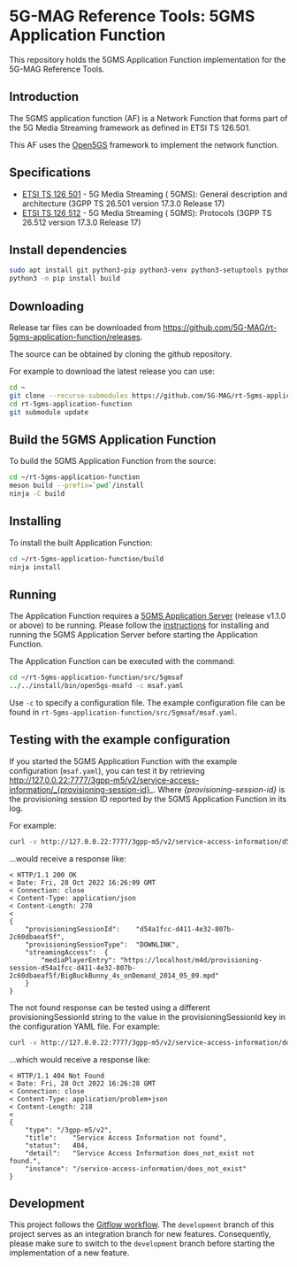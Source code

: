 # 5G-MAG Reference Tools: 5GMS Application Function

This repository holds the 5GMS Application Function implementation for the 5G-MAG Reference Tools.

## Introduction

The 5GMS application function (AF) is a Network Function that forms part of the 5G Media Streaming framework as defined
in ETSI TS 126.501.

This AF uses the [Open5GS](https://open5gs.org/) framework to implement the network function.

## Specifications

* [ETSI TS 126 501](https://portal.etsi.org/webapp/workprogram/Report_WorkItem.asp?WKI_ID=67203) - 5G Media Streaming (
  5GMS): General description and architecture (3GPP TS 26.501 version 17.3.0 Release 17)
* [ETSI TS 126 512](https://portal.etsi.org/webapp/workprogram/Report_WorkItem.asp?WKI_ID=67679) - 5G Media Streaming (
  5GMS): Protocols (3GPP TS 26.512 version 17.3.0 Release 17)

## Install dependencies

```bash
sudo apt install git python3-pip python3-venv python3-setuptools python3-wheel ninja-build build-essential flex bison git libsctp-dev libgnutls28-dev libgcrypt-dev libssl-dev libidn11-dev libmongoc-dev libbson-dev libyaml-dev libnghttp2-dev libmicrohttpd-dev libcurl4-gnutls-dev libnghttp2-dev libtins-dev libtalloc-dev meson curl
python3 -m pip install build
```

## Downloading

Release tar files can be downloaded from <https://github.com/5G-MAG/rt-5gms-application-function/releases>.

The source can be obtained by cloning the github repository.

For example to download the latest release you can use:

```bash
cd ~
git clone --recurse-submodules https://github.com/5G-MAG/rt-5gms-application-function.git
cd rt-5gms-application-function
git submodule update
```

## Build the 5GMS Application Function

To build the 5GMS Application Function from the source:

```bash
cd ~/rt-5gms-application-function
meson build --prefix=`pwd`/install
ninja -C build
```

## Installing

To install the built Application Function:

```bash
cd ~/rt-5gms-application-function/build
ninja install
```

## Running

The Application Function requires a [5GMS Application Server](https://github.com/5G-MAG/rt-5gms-application-server) (release v1.1.0 or above) to be running. Please follow the [instructions](https://github.com/5G-MAG/rt-5gms-application-server/tree/development#readme) for installing and running the 5GMS Application Server before starting the Application Function.

The Application Function can be executed with the command:

```bash
cd ~/rt-5gms-application-function/src/5gmsaf
../../install/bin/open5gs-msafd -c msaf.yaml
```

Use `-c` to specify a configuration file. The example configuration file can
be found in `rt-5gms-application-function/src/5gmsaf/msaf.yaml`.

## Testing with the example configuration

If you started the 5GMS Application Function with the example configuration (`msaf.yaml`), you can test it by retrieving
http://127.0.0.22:7777/3gpp-m5/v2/service-access-information/_{provisioning-session-id}_. Where _{provisioning-session-id}_
is the provisioning session ID reported by the 5GMS Application Function in its log.

For example:

```bash
curl -v http://127.0.0.22:7777/3gpp-m5/v2/service-access-information/d54a1fcc-d411-4e32-807b-2c60dbaeaf5f
```

...would receive a response like:

```
< HTTP/1.1 200 OK
< Date: Fri, 28 Oct 2022 16:26:09 GMT
< Connection: close
< Content-Type: application/json
< Content-Length: 278
< 
{
	"provisioningSessionId":	"d54a1fcc-d411-4e32-807b-2c60dbaeaf5f",
	"provisioningSessionType":	"DOWNLINK",
	"streamingAccess":	{
		"mediaPlayerEntry":	"https://localhost/m4d/provisioning-session-d54a1fcc-d411-4e32-807b-2c60dbaeaf5f/BigBuckBunny_4s_onDemand_2014_05_09.mpd"
	}
}
```

The not found response can be tested using a different provisioningSessionId string to the value in the
provisioningSessionId key in the configuration YAML file. For example:

```bash
curl -v http://127.0.0.22:7777/3gpp-m5/v2/service-access-information/does_not_exist
```

...which would receive a response like:

```
< HTTP/1.1 404 Not Found
< Date: Fri, 28 Oct 2022 16:26:28 GMT
< Connection: close
< Content-Type: application/problem+json
< Content-Length: 218
< 
{
	"type":	"/3gpp-m5/v2",
	"title":	"Service Access Information not found",
	"status":	404,
	"detail":	"Service Access Information does_not_exist not found.",
	"instance":	"/service-access-information/does_not_exist"
}
```

## Development

This project follows
the [Gitflow workflow](https://www.atlassian.com/git/tutorials/comparing-workflows/gitflow-workflow). The
`development` branch of this project serves as an integration branch for new features. Consequently, please make sure to
switch to the `development` branch before starting the implementation of a new feature.
